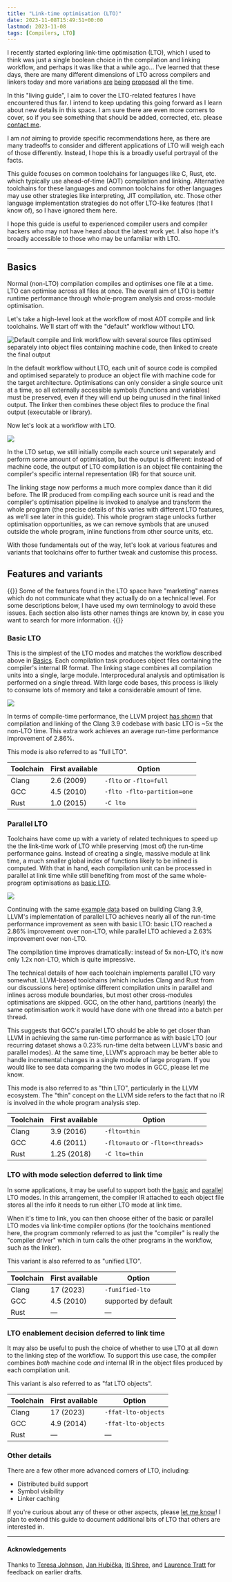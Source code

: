 ```yaml
---
title: "Link-time optimisation (LTO)"
date: 2023-11-08T15:49:51+00:00
lastmod: 2023-11-08
tags: [Compilers, LTO]
---
```


I recently started exploring link-time optimisation (LTO),
which I used to think was just a single boolean choice
in the compilation and linking workflow,
and perhaps it was like that a while ago...
I've learned that these days,
there are many different dimensions of LTO across
compilers and linkers today and more variations
[are](https://discourse.llvm.org/t/rfc-a-unified-lto-bitcode-frontend/61774)
[being](https://discourse.llvm.org/t/rfc-ffat-lto-objects-support/63977)
[proposed](https://discourse.llvm.org/t/rfc-integrated-distributed-thinlto/69641)
all the time.

In this "living guide",
I aim to cover the LTO-related features I have encountered thus far.
I intend to keep updating this going forward
as I learn about new details in this space.
I am sure there are even more corners to cover,
so if you see something that should be added, corrected, etc.
please [contact me][contact].

I am _not_ aiming to provide specific recommendations here,
as there are many tradeoffs to consider
and different applications of LTO will weigh each of those differently.
Instead, I hope this is a broadly useful portrayal of the facts.

This guide focuses on common toolchains for languages like C, Rust, etc. which
typically use ahead-of-time (AOT) compilation and linking. Alternative
toolchains for these languages and common toolchains for other languages may use
other strategies like interpreting, JIT compilation, etc. Those other language
implementation strategies do not offer LTO-like features (that I know of), so
I have ignored them here.

I hope this guide is useful to experienced compiler users and compiler hackers
who may not have heard about the latest work yet. I also hope it's broadly
accessible to those who may be unfamiliar with LTO.

---

## Basics

Normal (non-LTO) compilation compiles and optimises one file at a time.
LTO can optimise across all files at once.
The overall aim of LTO is better runtime performance through whole-program
analysis and cross-module optimisation.

Let's take a high-level look at the workflow of most AOT compile and link
toolchains. We'll start off with the "default" workflow without LTO.

![Default compile and link workflow with several source files optimised
separately into object files containing machine code, then linked to create the
final output](default-workflow.svg)

In the default workflow without LTO, each unit of source code is compiled and
optimised separately to produce an object file with machine code for the target
architecture. Optimisations can only consider a single source unit at a time, so
all externally accessible symbols (functions and variables) must be preserved,
even if they will end up being unused in the final linked output. The linker
then combines these object files to produce the final output (executable or
library).

Now let's look at a workflow with LTO.

![](lto-workflow.svg)

In the LTO setup, we still initially compile each source unit separately and
perform some amount of optimisation, but the output is different: instead of
machine code, the output of LTO compilation is an object file containing
the compiler's specific internal representation (IR) for that source unit.

The linking stage now performs a much more complex dance than it did before.
The IR produced from compiling each source unit is read and the compiler's
optimisation pipeline is invoked to analyse and transform the whole program (the
precise details of this varies with different LTO features, as we'll see later
in this guide). This whole program stage unlocks further optimisation
opportunities, as we can remove symbols that are unused outside the whole
program, inline functions from other source units, etc.

With those fundamentals out of the way, let's look at various features and
variants that toolchains offer to further tweak and customise this process.

## Features and variants

{{<callout icon="⚠️">}}
Some of the features found in the LTO space have "marketing" names which do not
communicate what they actually do on a technical level.
For some descriptions below, I have used my own terminology to avoid these
issues.
Each section also lists other names things are known by, in case you want to
search for more information.
{{</callout>}}

### Basic LTO

This is the simplest of the LTO modes and matches the workflow described above
in [Basics](#basics).
Each compilation task produces object files containing the compiler's internal
IR format.
The linking stage combines all compilation units into a single, large module.
Interprocedural analysis and optimisation is performed on a single thread.
With large code bases, this process is likely to consume lots of memory and take
a considerable amount of time.

![](lto-workflow.svg)

In terms of compile-time performance,
the LLVM project [has shown][tl] that compilation and linking of
the Clang 3.9 codebase with basic LTO is ~5x the non-LTO time.
This extra work achieves an average run-time performance improvement of 2.86%.

This mode is also referred to as "full LTO".

| Toolchain | First available | Option                      |
| --------- | --------------- | ------                      |
| Clang     | 2.6 (2009)      | `-flto` or `-flto=full`     |
| GCC       | 4.5 (2010)      | `-flto -flto-partition=one` |
| Rust      | 1.0 (2015)      | `-C lto`                    |

### Parallel LTO

Toolchains have come up with a variety of related techniques to speed up the
the link-time work of LTO while preserving (most of) the run-time performance
gains. Instead of creating a single, massive module at link time, a much smaller
global index of functions likely to be inlined is computed. With that in hand,
each compilation unit can be processed in parallel at link time while still
benefiting from most of the same whole-program optimisations as [basic
LTO](#basic-lto).

![](parallel-lto-workflow.svg)

Continuing with the same [example data][tl] based on building Clang 3.9,
LLVM's implementation of parallel LTO
achieves nearly all of the run-time performance improvement
as seen with basic LTO:
basic LTO reached a 2.86% improvement over non-LTO,
while parallel LTO achieved a 2.63% improvement over non-LTO.

The compilation time improves dramatically: instead of 5x non-LTO, it's now only
1.2x non-LTO, which is quite impressive.

The technical details of how each toolchain
implements parallel LTO vary somewhat.
LLVM-based toolchains (which includes Clang and Rust from our discussions here)
optimise different compilation units in parallel
and inlines across module boundaries,
but most other cross-modules optimisations are skipped.
GCC, on the other hand,
partitions (nearly) the same optimisation work
it would have done with one thread into a batch per thread.

This suggests that GCC's parallel LTO should be able to get closer than LLVM
in achieving the same run-time performance as with basic LTO
(our recurring dataset shows a 0.23% run-time delta between
LLVM's basic and parallel modes).
At the same time, LLVM's approach may be better able to handle
incremental changes in a single module of large program.
If you would like to see data comparing the two modes in GCC,
please let me know.

This mode is also referred to as "thin LTO",
particularly in the LLVM ecosystem.
The "thin" concept on the LLVM side
refers to the fact that no IR is involved in the whole program analysis step.

| Toolchain | First available | Option                            |
| --------- | --------------- | ------                            |
| Clang     | 3.9 (2016)      | `-flto=thin`                      |
| GCC       | 4.6 (2011)      | `-flto=auto` or `-flto=<threads>` |
| Rust      | 1.25 (2018)     | `-C lto=thin`                     |

### LTO with mode selection deferred to link time

In some applications, it may be useful to support both the [basic](#basic-lto)
and [parallel](#parallel-lto) LTO modes. In this arrangement, the compiler IR
attached to each object file stores all the info it needs to run either LTO mode
at link time.

When it's time to link, you can then choose either of
the basic or parallel LTO modes via link-time compiler options
(for the toolchains mentioned here,
the program commonly referred to as just the "compiler"
is really the "compiler driver"
which in turn calls the other programs in the workflow,
such as the linker).

This variant is also referred to as "unified LTO".

| Toolchain | First available | Option               |
| --------- | --------------- | ------               |
| Clang     | 17 (2023)       | `-funified-lto`      |
| GCC       | 4.5 (2010)      | supported by default |
| Rust      | —               | —                    |

### LTO enablement decision deferred to link time

It may also be useful to push the choice of whether to use LTO at all down to
the linking step of the workflow. To support this use case, the compiler
combines _both_ machine code _and_ internal IR in the object files produced by
each compilation unit.

This variant is also referred to as "fat LTO objects".

| Toolchain | First available | Option              |
| --------- | --------------- | ------              |
| Clang     | 17 (2023)       | `-ffat-lto-objects` |
| GCC       | 4.9 (2014)      | `-ffat-lto-objects` |
| Rust      | —               | —                   |

### Other details

There are a few other more advanced corners of LTO, including:

- Distributed build support
- Symbol visibility
- Linker caching

If you're curious about any of these or other aspects, please
[let me know][contact]!
I plan to extend this guide to document additional bits of LTO
that others are interested in.

---

#### Acknowledgements

Thanks to
[Teresa Johnson][johnson],
[Jan Hubička][hubicka],
[Iti Shree][shree], and
[Laurence Tratt][tratt]
for feedback on earlier drafts.

[contact]: /contact
[tl]: https://blog.llvm.org/2016/06/thinlto-scalable-and-incremental-lto.html

[johnson]: https://discourse.llvm.org/u/teresajohnson
[hubicka]: https://www.ucw.cz/~hubicka/
[shree]: https://github.com/nmdis1999
[tratt]: https://tratt.net/laurie/
